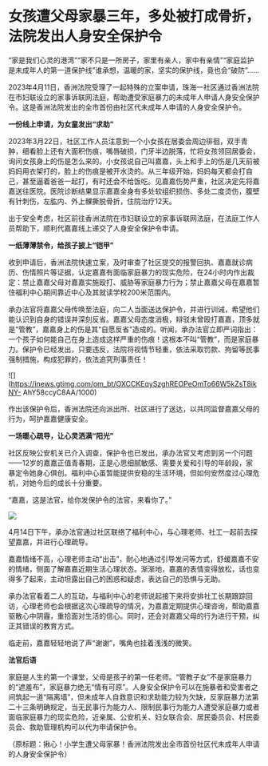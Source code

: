 # 女孩遭父母家暴三年，多处被打成骨折，法院发出人身安全保护令

“家是我们心灵的港湾”“家不只是一所房子，家里有亲人，家中有亲情”“家庭监护是未成年人的第一道保护线”谁承想，温暖的家，坚实的保护线，竟也会“破防”……

2023年4月11日，香洲法院受理了一起特殊的立案申请，珠海一社区通过香洲法院在市妇联设立的家事诉联网法庭，帮助遭受家庭暴力的未成年人申请人身安全保护令。这是香洲法院发出的全市首份由社区代未成年人申请的人身安全保护令。

**一份线上申请，为女童发出“求助”**

2023年3月22日，社区工作人员注意到一个小女孩在居委会周边徘徊，双手青肿，细看脸上还有大面积伤痕，嘴唇破损，门牙半边脱落，忙将女孩领回居委会，询问女孩身上的伤是怎么来的。小女孩说自己叫嘉嘉，头上和手上的伤是几天前被妈妈用衣架打的，脸上的伤痕是被开水烫的。从三年级开始，妈妈每天都会打自己，甚至逼着爸爸一起打，有时还会不给饭吃。见嘉嘉伤势严重，社区决定先将嘉嘉送往医院。医院诊断结果显示嘉嘉全身有多处软组织损伤、多处二度烫伤，腹壁有针刺伤，左肱内、外上髁撕脱骨折，住院治疗12天。

出于安全考虑，社区前往香洲法院在市妇联设立的家事诉联网法庭，在法庭工作人员帮助下，顺利代嘉嘉线上递交了人身安全保护令申请。

**一纸薄薄禁令，给孩子披上“铠甲”**

收到申请后，香洲法院快速立案，及时审查了社区提交的报警回执、嘉嘉就诊病历、伤情照片等证据，认定嘉嘉有面临家庭暴力的现实危险，在24小时内作出裁定：禁止嘉嘉父母对嘉嘉实施殴打、威胁等家庭暴力行为；禁止嘉嘉父母在嘉嘉暂住福利中心期间靠近中心及其就读学校200米范围内。

承办法官将嘉嘉父母传唤至法庭，向二人当面送达保护令，并进行训诫，希望他们能认识到自身的错误并深刻反省。嘉嘉父母态度消极，辩驳未曾殴打嘉嘉，顶多就是“管教”，嘉嘉身上的伤是其“自愿反省”造成的。听闻，承办法官立即严词指出：一个孩子如何能自己在身上造成这样严重的伤痕！这根本不叫“管教”，而是家庭暴力。保护令已经发出，只要违反，法院将视情节轻重，依法采取罚款、拘留等民事强制措施，构成犯罪的，依法追究刑事责任！

![](https://inews.gtimg.com/om_bt/OXCCKEqySzghREOPeOmTo66W5kZsT8ikNY-
AhY58ccyC8AA/1000)

作出该保护令后，香洲法院还向派出所、社区进行了送达，以共同监督嘉嘉父母的行为，呵护嘉嘉健康安全。

**一场暖心疏导，让心灵洒满“阳光”**

社区反映公安机关已介入调查，保护令也已发出，承办法官又考虑到另一个问题——12岁的嘉嘉正值青春期，正是心思细腻敏感、需要关爱和引导的年龄段，家暴定令她身心俱创。福利中心虽暂能提供安稳的生活环境，但如何安然度过心理危机，对她今后的成长十分重要。

“嘉嘉，这是法官，给你发保护令的法官，来看你了。”

![](https://inews.gtimg.com/om_bt/O5fvmtPHRbyPEpgChjLC3pFavzdeo8suE6rEgCt-2g8jMAA/1000)

4月14日下午，承办法官通过社区联络了福利中心，与心理老师、社工一起前去探望嘉嘉，并进行心理疏导。

嘉嘉情绪不高，心理老师主动“出击”，耐心地通过引导发问等方式，舒缓嘉嘉不安的情绪，侧面了解嘉嘉近期生活心理状态。渐渐地，嘉嘉的表情变得放松，话也变得多了起来，主动坦露出自己的困惑和疑虑，表达自己的恐惧与无助。

承办法官看着二人的互动，与福利中心的老师说起接下来将安排社工长期跟踪回访，心理老师也会根据这次心理疏导的情况，为嘉嘉定期提供心理咨询，帮助嘉嘉驱散心中阴霾，重拾面对生活的信心。同时，还会对嘉嘉父母的行为进行干预，纠正其错误的教育方式。

临走前，嘉嘉轻轻地说了声“谢谢”，嘴角也挂着浅浅的微笑。

**法官后语**

家庭是人生的第一个课堂，父母是孩子的第一任老师。“管教子女”不是家庭暴力的“遮羞布”，家庭暴力绝无“情有可原”。人身安全保护令可以在施暴者和受害者之间筑起一道“隔离墙”，但未成年人自救意识和求助能力较为欠缺，反家庭暴力法第二十三条明确规定，当无民事行为能力人、限制民事行为能力人遭受家庭暴力或者面临家庭暴力的现实危险，近亲属、公安机关、妇女联合会、居民委员会、村民委员会、救助管理机构可以代为申请保护令。

（原标题：揪心！小学生遭父母家暴！香洲法院发出全市首份社区代未成年人申请的人身安全保护令）

